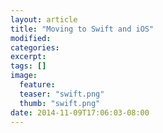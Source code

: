 ```yaml
---
layout: article
title: "Moving to Swift and iOS"
modified:
categories:
excerpt:
tags: []
image:
  feature:
  teaser: "swift.png"
  thumb: "swift.png"
date: 2014-11-09T17:06:03-08:00
---
```


